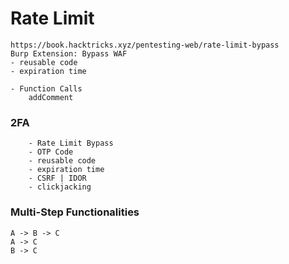 # Rate Limit

```
https://book.hacktricks.xyz/pentesting-web/rate-limit-bypass
Burp Extension: Bypass WAF 
- reusable code 
- expiration time  

- Function Calls  
    addComment 
```

### 2FA

```
    - Rate Limit Bypass 
    - OTP Code 
    - reusable code  
    - expiration time 
    - CSRF | IDOR 
    - clickjacking 
```

### Multi-Step Functionalities

```
A -> B -> C 
A -> C 
B -> C
```
